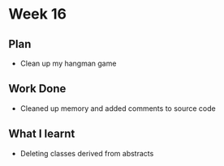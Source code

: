# Week 16
## Plan
- Clean up my hangman game
## Work Done
- Cleaned up memory and added comments to source code
## What I learnt
- Deleting classes derived from abstracts
